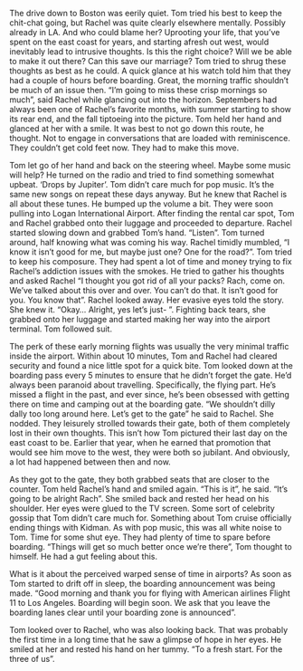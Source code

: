 
The drive down to Boston was eerily quiet. Tom tried his best to keep the chit-chat going, but Rachel was quite clearly elsewhere mentally. Possibly already in LA. And who could blame her? Uprooting your life, that you’ve spent on the east coast for years, and starting afresh out west, would inevitably lead to intrusive thoughts. Is this the right choice? Will we be able to make it out there? Can this save our marriage? Tom tried to shrug these thoughts as best as he could. A quick glance at his watch told him that they had a couple of hours before boarding. Great, the morning traffic shouldn’t be much of an issue then. “I’m going to miss these crisp mornings so much”, said Rachel while glancing out into the horizon. Septembers had always been one of Rachel’s favorite months, with summer starting to show its rear end, and the fall tiptoeing into the picture. Tom held her hand and glanced at her with a smile. It was best to not go down this route, he thought. Not to engage in conversations that are loaded with reminiscence. They couldn’t get cold feet now. They had to make this move.  


Tom let go of her hand and back on the steering wheel. Maybe some music will help? He turned on the radio and tried to find something somewhat upbeat. ‘Drops by Jupiter’. Tom didn’t care much for pop music. It’s the same new songs on repeat these days anyway. But he knew that Rachel is all about these tunes. He bumped up the volume a bit. They were soon pulling into Logan International Airport. After finding the rental car spot, Tom and Rachel grabbed onto their luggage and proceeded to departure. Rachel started slowing down and grabbed Tom’s hand. “Listen”. Tom turned around, half knowing what was coming his way. Rachel timidly mumbled, “I know it isn’t good for me, but maybe just one? One for the road?”. Tom tried to keep his composure. They had spent a lot of time and money trying to fix Rachel’s addiction issues with the smokes. He tried to gather his thoughts and asked Rachel “I thought you got rid of all your packs? Rach, come on. We’ve talked about this over and over. You can’t do that. It isn’t good for you. You know that”. Rachel looked away. Her evasive eyes told the story. She knew it. “Okay… Alright, yes let’s just- ”. Fighting back tears, she grabbed onto her luggage and started making her way into the airport terminal. Tom followed suit.  


The perk of these early morning flights was usually the very minimal traffic inside the airport. Within about 10 minutes, Tom and Rachel had cleared security and found a nice little spot for a quick bite. Tom looked down at the boarding pass every 5 minutes to ensure that he didn’t forget the gate. He’d always been paranoid about travelling. Specifically, the flying part. He’s missed a flight in the past, and ever since, he’s been obsessed with getting there on time and camping out at the boarding gate. “We shouldn’t dilly dally too long around here. Let’s get to the gate” he said to Rachel. She nodded. They leisurely strolled towards their gate, both of them completely lost in their own thoughts. This isn’t how Tom pictured their last day on the east coast to be. Earlier that year, when he earned that promotion that would see him move to the west, they were both so jubilant. And obviously, a lot had happened between then and now.  


As they got to the gate, they both grabbed seats that are closer to the counter. Tom held Rachel’s hand and smiled again. “This is it”, he said. “It’s going to be alright Rach”. She smiled back and rested her head on his shoulder. Her eyes were glued to the TV screen. Some sort of celebrity gossip that Tom didn’t care much for. Something about Tom cruise officially ending things with Kidman. As with pop music, this was all white noise to Tom. Time for some shut eye. They had
plenty of time to spare before boarding. “Things will get so much better once we’re there”, Tom thought to himself. He had a gut feeling about this.  


What is it about the perceived warped sense of time in airports? As soon as Tom started to drift off in sleep, the boarding announcement was being made. “Good morning and thank you for flying with American airlines Flight 11 to Los Angeles. Boarding will begin soon. We ask that you leave the boarding lanes clear until your boarding zone is announced”.  


Tom looked over to Rachel, who was also looking back. That was probably the first time in a long time that he saw a glimpse of hope in her eyes. He smiled at her and rested his hand on her tummy. “To a fresh start. For the three of us”.
